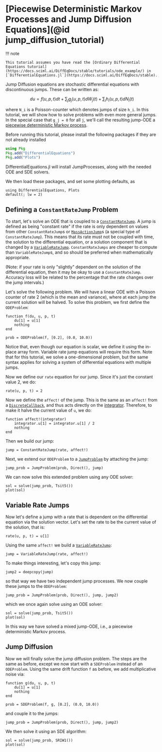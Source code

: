 # [Piecewise Deterministic Markov Processes and Jump Diffusion Equations](@id jump_diffusion_tutorial)

!!! note
    
    This tutorial assumes you have read the [Ordinary Differential Equations tutorial](https://docs.sciml.ai/DiffEqDocs/stable/tutorials/ode_example/) in [`DifferentialEquations.jl`](https://docs.sciml.ai/DiffEqDocs/stable).

Jump Diffusion equations are stochastic differential equations with discontinuous
jumps. These can be written as:

```math
du = f(u,p,t)dt + \sum_{j}g_j(u,p,t)dW_j(t) + \sum_{i}h_i(u,p,t)dN_i(t)
```

where ``N_i`` is a Poisson-counter which denotes jumps of size ``h_i``. In this
tutorial, we will show how to solve problems with even more general jumps. In the
special case that ``g_j = 0`` for all ``j``, we'll call the resulting jump-ODE a
[piecewise deterministic Markov
process](https://en.wikipedia.org/wiki/Piecewise-deterministic_Markov_process).

Before running this tutorial, please install the following packages if they are
not already installed

```julia
using Pkg
Pkg.add("DifferentialEquations")
Pkg.add("Plots")
```

DifferentialEquations.jl will install JumpProcesses, along with the needed ODE and
SDE solvers.

We then load these packages, and set some plotting defaults, as

```@example tut3
using DifferentialEquations, Plots
default(; lw = 2)
```

## Defining a `ConstantRateJump` Problem

To start, let's solve an ODE that is coupled to a [`ConstantRateJump`](@ref). A
jump is defined as being "constant rate" if the rate is only dependent on values
from other `ConstantRateJump`s or [`MassActionJump`](@ref)s (a special type of
`ConstantRateJump`). This means that its rate must not be coupled with time, the
solution to the differential equation, or a solution component that is changed
by a [`VariableRateJump`](@ref). `ConstantRateJumps` are cheaper to compute than
`VariableRateJump`s, and so should be preferred when mathematically appropriate.

(Note: if your rate is only "slightly" dependent on the solution of the differential
equation, then it may be okay to use a `ConstantRateJump`. Accuracy loss will be
related to the percentage that the rate changes over the jump intervals.)

Let's solve the following problem. We will have a linear ODE with a Poisson counter
of rate 2 (which is the mean and variance), where at each jump the current solution
will be halved. To solve this problem, we first define the `ODEProblem`:

```@example tut3
function f(du, u, p, t)
    du[1] = u[1]
    nothing
end

prob = ODEProblem(f, [0.2], (0.0, 10.0))
```

Notice that, even though our equation is scalar, we define it using the in-place
array form. Variable rate jump equations will require this form. Note that for
this tutorial, we solve a one-dimensional problem, but the same syntax applies
for solving a system of differential equations with multiple jumps.

Now we define our `rate` equation for our jump. Since it's just the constant
value 2, we do:

```@example tut3
rate(u, p, t) = 2
```

Now we define the `affect!` of the jump. This is the same as an `affect!` from a
[`DiscreteCallback`](https://docs.sciml.ai/DiffEqDocs/stable/features/callback_functions/),
and thus acts directly on the
[integrator](https://docs.sciml.ai/DiffEqDocs/stable/basics/integrator/).
Therefore, to make it halve the current value of `u`, we do:

```@example tut3
function affect!(integrator)
    integrator.u[1] = integrator.u[1] / 2
    nothing
end
```

Then we build our jump:

```@example tut3
jump = ConstantRateJump(rate, affect!)
```

Next, we extend our `ODEProblem` to a [`JumpProblem`](@ref) by attaching the
jump:

```@example tut3
jump_prob = JumpProblem(prob, Direct(), jump)
```

We can now solve this extended problem using any ODE solver:

```@example tut3
sol = solve(jump_prob, Tsit5())
plot(sol)
```

## Variable Rate Jumps

Now let's define a jump with a rate that is dependent on the differential
equation via the solution vector. Let's set the rate to be the current value of
the solution, that is:

```@example tut3
rate(u, p, t) = u[1]
```

Using the same `affect!` we build a [`VariableRateJump`](@ref):

```@example tut3
jump = VariableRateJump(rate, affect!)
```

To make things interesting, let's copy this jump:

```@example tut3
jump2 = deepcopy(jump)
```

so that way we have two independent jump processes. We now couple these jumps
to the `ODEProblem`:

```@example tut3
jump_prob = JumpProblem(prob, Direct(), jump, jump2)
```

which we once again solve using an ODE solver:

```@example tut3
sol = solve(jump_prob, Tsit5())
plot(sol)
```

In this way we have solved a mixed jump-ODE, i.e., a piecewise deterministic
Markov process.

## Jump Diffusion

Now we will finally solve the jump diffusion problem. The steps are the same
as before, except we now start with a `SDEProblem` instead of an `ODEProblem`.
Using the same drift function `f` as before, we add multiplicative noise via:

```@example tut3
function g(du, u, p, t)
    du[1] = u[1]
    nothing
end

prob = SDEProblem(f, g, [0.2], (0.0, 10.0))
```

and couple it to the jumps:

```@example tut3
jump_prob = JumpProblem(prob, Direct(), jump, jump2)
```

We then solve it using an SDE algorithm:

```@example tut3
sol = solve(jump_prob, SRIW1())
plot(sol)
```
